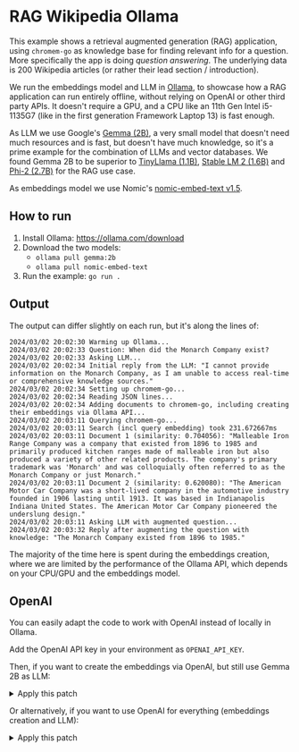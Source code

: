 # RAG Wikipedia Ollama

This example shows a retrieval augmented generation (RAG) application, using `chromem-go` as knowledge base for finding relevant info for a question. More specifically the app is doing *question answering*. The underlying data is 200 Wikipedia articles (or rather their lead section / introduction).

We run the embeddings model and LLM in [Ollama](https://github.com/ollama/ollama), to showcase how a RAG application can run entirely offline, without relying on OpenAI or other third party APIs. It doesn't require a GPU, and a CPU like an 11th Gen Intel i5-1135G7 (like in the first generation Framework Laptop 13) is fast enough.

As LLM we use Google's [Gemma (2B)](https://huggingface.co/google/gemma-2b), a very small model that doesn't need much resources and is fast, but doesn't have much knowledge, so it's a prime example for the combination of LLMs and vector databases. We found Gemma 2B to be superior to [TinyLlama (1.1B)](https://huggingface.co/TinyLlama/TinyLlama-1.1B-Chat-v1.0), [Stable LM 2 (1.6B)](https://huggingface.co/stabilityai/stablelm-2-zephyr-1_6b) and [Phi-2 (2.7B)](https://huggingface.co/microsoft/phi-2) for the RAG use case.

As embeddings model we use Nomic's [nomic-embed-text v1.5](https://huggingface.co/nomic-ai/nomic-embed-text-v1.5).

## How to run

1. Install Ollama: <https://ollama.com/download>
2. Download the two models:
   - `ollama pull gemma:2b`
   - `ollama pull nomic-embed-text`
3. Run the example: `go run .`

## Output

The output can differ slightly on each run, but it's along the lines of:

```log
2024/03/02 20:02:30 Warming up Ollama...
2024/03/02 20:02:33 Question: When did the Monarch Company exist?
2024/03/02 20:02:33 Asking LLM...
2024/03/02 20:02:34 Initial reply from the LLM: "I cannot provide information on the Monarch Company, as I am unable to access real-time or comprehensive knowledge sources."
2024/03/02 20:02:34 Setting up chromem-go...
2024/03/02 20:02:34 Reading JSON lines...
2024/03/02 20:02:34 Adding documents to chromem-go, including creating their embeddings via Ollama API...
2024/03/02 20:03:11 Querying chromem-go...
2024/03/02 20:03:11 Search (incl query embedding) took 231.672667ms
2024/03/02 20:03:11 Document 1 (similarity: 0.704056): "Malleable Iron Range Company was a company that existed from 1896 to 1985 and primarily produced kitchen ranges made of malleable iron but also produced a variety of other related products. The company's primary trademark was 'Monarch' and was colloquially often referred to as the Monarch Company or just Monarch."
2024/03/02 20:03:11 Document 2 (similarity: 0.620080): "The American Motor Car Company was a short-lived company in the automotive industry founded in 1906 lasting until 1913. It was based in Indianapolis Indiana United States. The American Motor Car Company pioneered the underslung design."
2024/03/02 20:03:11 Asking LLM with augmented question...
2024/03/02 20:03:32 Reply after augmenting the question with knowledge: "The Monarch Company existed from 1896 to 1985."
```

The majority of the time here is spent during the embeddings creation, where we are limited by the performance of the Ollama API, which depends on your CPU/GPU and the embeddings model.

## OpenAI

You can easily adapt the code to work with OpenAI instead of locally in Ollama.

Add the OpenAI API key in your environment as `OPENAI_API_KEY`.

Then, if you want to create the embeddings via OpenAI, but still use Gemma 2B as LLM:

<details><summary>Apply this patch</summary>

```diff
diff --git a/examples/rag-wikipedia-ollama/main.go b/examples/rag-wikipedia-ollama/main.go
index 55b3076..cee9561 100644
--- a/examples/rag-wikipedia-ollama/main.go
+++ b/examples/rag-wikipedia-ollama/main.go
@@ -14,8 +14,6 @@ import (
 
 const (
        question = "When did the Monarch Company exist?"
-       // We use a local LLM running in Ollama for the embedding: https://huggingface.co/nomic-ai/nomic-embed-text-v1.5
-       embeddingModel = "nomic-embed-text"
 )
 
 func main() {
@@ -48,7 +46,7 @@ func main() {
        // variable to be set.
        // For this example we choose to use a locally running embedding model though.
        // It requires Ollama to serve its API at "http://localhost:11434/api".
-       collection, err := db.GetOrCreateCollection("Wikipedia", nil, chromem.NewEmbeddingFuncOllama(embeddingModel))
+       collection, err := db.GetOrCreateCollection("Wikipedia", nil, nil)
        if err != nil {
                panic(err)
        }
@@ -82,7 +80,7 @@ func main() {
                                Content:  article.Text,
                        })
                }
-               log.Println("Adding documents to chromem-go, including creating their embeddings via Ollama API...")
+               log.Println("Adding documents to chromem-go, including creating their embeddings via OpenAI API...")
                err = collection.AddDocuments(ctx, docs, runtime.NumCPU())
                if err != nil {
                        panic(err)
```

</details>

Or alternatively, if you want to use OpenAI for everything (embeddings creation and LLM):

<details><summary>Apply this patch</summary>

```diff
diff --git a/examples/rag-wikipedia-ollama/llm.go b/examples/rag-wikipedia-ollama/llm.go
index 1fde4ec..7cb81cc 100644
--- a/examples/rag-wikipedia-ollama/llm.go
+++ b/examples/rag-wikipedia-ollama/llm.go
@@ -2,23 +2,13 @@ package main
 
 import (
  "context"
- "net/http"
+ "os"
  "strings"
  "text/template"
 
  "github.com/sashabaranov/go-openai"
 )
 
-const (
- // We use a local LLM running in Ollama for asking the question: https://github.com/ollama/ollama
- ollamaBaseURL = "http://localhost:11434/v1"
- // We use Google's Gemma (2B), a very small model that doesn't need much resources
- // and is fast, but doesn't have much knowledge: https://huggingface.co/google/gemma-2b
- // We found Gemma 2B to be superior to TinyLlama (1.1B), Stable LM 2 (1.6B)
- // and Phi-2 (2.7B) for the retrieval augmented generation (RAG) use case.
- llmModel = "gemma:2b"
-)
-
 // There are many different ways to provide the context to the LLM.
 // You can pass each context as user message, or the list as one user message,
 // or pass it in the system prompt. The system prompt itself also has a big impact
@@ -47,10 +37,7 @@ Don't mention the knowledge base, context or search results in your answer.
 
 func askLLM(ctx context.Context, contexts []string, question string) string {
  // We can use the OpenAI client because Ollama is compatible with OpenAI's API.
- openAIClient := openai.NewClientWithConfig(openai.ClientConfig{
-  BaseURL:    ollamaBaseURL,
-  HTTPClient: http.DefaultClient,
- })
+ openAIClient := openai.NewClient(os.Getenv("OPENAI_API_KEY"))
  sb := &strings.Builder{}
  err := systemPromptTpl.Execute(sb, contexts)
  if err != nil {
@@ -66,7 +53,7 @@ func askLLM(ctx context.Context, contexts []string, question string) string {
   },
  }
  res, err := openAIClient.CreateChatCompletion(ctx, openai.ChatCompletionRequest{
-  Model:    llmModel,
+  Model:    openai.GPT3Dot5Turbo,
   Messages: messages,
  })
  if err != nil {
diff --git a/examples/rag-wikipedia-ollama/main.go b/examples/rag-wikipedia-ollama/main.go
index 55b3076..044a246 100644
--- a/examples/rag-wikipedia-ollama/main.go
+++ b/examples/rag-wikipedia-ollama/main.go
@@ -12,19 +12,11 @@ import (
  "github.com/philippgille/chromem-go"
 )
 
-const (
- question = "When did the Monarch Company exist?"
- // We use a local LLM running in Ollama for the embedding: https://huggingface.co/nomic-ai/nomic-embed-text-v1.5
- embeddingModel = "nomic-embed-text"
-)
+const question = "When did the Monarch Company exist?"
 
 func main() {
  ctx := context.Background()
 
- // Warm up Ollama, in case the model isn't loaded yet
- log.Println("Warming up Ollama...")
- _ = askLLM(ctx, nil, "Hello!")
-
  // First we ask an LLM a fairly specific question that it likely won't know
  // the answer to.
  log.Println("Question: " + question)
@@ -48,7 +40,7 @@ func main() {
  // variable to be set.
  // For this example we choose to use a locally running embedding model though.
  // It requires Ollama to serve its API at "http://localhost:11434/api".
- collection, err := db.GetOrCreateCollection("Wikipedia", nil, chromem.NewEmbeddingFuncOllama(embeddingModel))
+ collection, err := db.GetOrCreateCollection("Wikipedia", nil, nil)
  if err != nil {
   panic(err)
  }
@@ -82,7 +74,7 @@ func main() {
     Content:  article.Text,
    })
   }
-  log.Println("Adding documents to chromem-go, including creating their embeddings via Ollama API...")
+  log.Println("Adding documents to chromem-go, including creating their embeddings via OpenAI API...")
   err = collection.AddDocuments(ctx, docs, runtime.NumCPU())
   if err != nil {
    panic(err)
```

</details>
